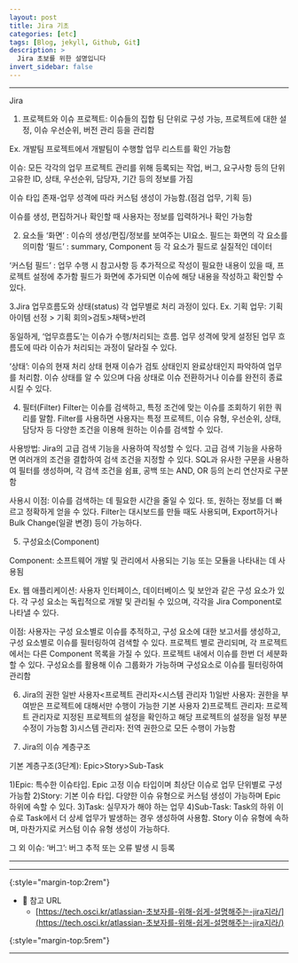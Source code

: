 ```yaml
---
layout: post
title: Jira 기초
categories: [etc]
tags: [Blog, jekyll, Github, Git]
description: >
  Jira 초보를 위한 설명입니다
invert_sidebar: false
---
```


---

Jira

1. 프로젝트와 이슈
프로젝트: 이슈들의 집합
팀 단위로 구성 가능, 프로젝트에 대한 설정, 이슈 우선순위, 버전 관리 등을 관리함

Ex. 개발팀 프로젝트에서 개발팀이 수행할 업무 리스트를 확인 가능함

이슈: 모든 각각의 업무
프로젝트 관리를 위해 등록되는 작업, 버그, 요구사항 등의 단위
고유한 ID, 상태, 우선순위, 담당자, 기간 등의 정보를 가짐

이슈 타입 존재-업무 성격에 따라 커스텀 생성이 가능함.(점검 업무, 기획 등)

이슈를 생성, 편집하거나 확인할 때 사용자는 정보를 입력하거나 확인 가능함

2. 요소들
‘화면’ : 이슈의 생성/편집/정보를 보여주는 UI요소. 필드는 화면의 각 요소를 의미함
‘필드’ : summary, Component 등 각 요소가 필드로 실질적인 데이터

‘커스텀 필드’ : 업무 수행 시 참고사항 등 추가적으로 작성이 필요한 내용이 있을 때, 프로젝트 설정에 추가함
필드가 화면에 추가되면 이슈에 해당 내용을 작성하고 확인할 수 있다.

3.Jira 업무흐름도와 상태(status)
각 업무별로 처리 과정이 있다.
Ex. 기획 업무: 기획 아이템 선정 > 기획 회의>검토>채택>반려

동일하게, ‘업무흐름도’는 이슈가 수행/처리되는 흐름.
업무 성격에 맞게 설정된 업무 흐름도에 따라 이슈가 처리되는 과정이 달라질 수 있다.

‘상태’: 이슈의 현재 처리 상태
현재 이슈가 검토 상태인지 완료상태인지 파악하여 업무를 처리함.
이슈 상태를 알 수 있으며 다음 상태로 이슈 전환하거나 이슈를 완전히 종료시킬 수 있다.

4. 필터(Filter)
Filter는 이슈를 검색하고, 특정 조건에 맞는 이슈를 조회하기 위한 쿼리를 말함.
Filter를 사용하면 사용자는 특정 프로젝트, 이슈 유형, 우선순위, 상태, 담당자 등 다양한 조건을 이용해 원하는 이슈를 검색할 수 있다.

사용방법: Jira의 고급 검색 기능을 사용하여 작성할 수 있다. 고급 검색 기능을 사용하면 여러개의 조건을 결합하여 검색 조건을 지정할 수 있다.
SQL과 유사한 구문을 사용하여 필터를 생성하며, 각 검색 조건을 쉼표, 공백 또는 AND, OR 등의 논리 연산자로 구분함

사용시 이점: 이슈를 검색하는 데 필요한 시간을 줄일 수 있다. 또, 원하는 정보를 더 빠르고 정확하게 얻을 수 있다. 
Filter는 대시보드를 만들 때도 사용되며, Export하거나 Bulk Change(일괄 변경) 등이 가능하다. 

5. 구성요소(Component)

Component: 소프트웨어 개발 및 관리에서 사용되는 기능 또는 모듈을 나타내는 데 사용됨

Ex. 웹 애플리케이션: 사용자 인터페이스, 데이터베이스 및 보안과 같은 구성 요소가 있다. 
각 구성 요소는 독립적으로 개발 및 관리될 수 있으며, 각각을 Jira Component로 나타낼 수 있다.

이점: 사용자는 구성 요소별로 이슈를 추적하고, 구성 요소에 대한 보고서를 생성하고, 구성 요소별로 이슈를 필터링하여 검색할 수 있다. 
프로젝트 별로 관리되며, 각 프로젝트에서는 다른 Component 목록을 가질 수 있다.
프로젝트 내에서 이슈를 한번 더 세분화 할 수 있다.
구성요소를 활용해 이슈 그룹화가 가능하며 구성요소로 이슈를 필터링하여 관리함

6. Jira의 권한
일반 사용자<프로젝트 관리자<시스템 관리자
1)일반 사용자: 권한을 부여받은 프로젝트에 대해서만 수행이 가능한 기본 사용자
2)프로젝트 관리자: 프로젝트 관리자로 지정된 프로젝트의 설정을 확인하고 해당 프로젝트의 설정을 일정 부분 수정이 가능함
3)시스템 관리자: 전역 권한으로 모든 수행이 가능함

7. Jira의 이슈 계층구조

기본 계층구조(3단계): Epic>Story>Sub-Task

1)Epic: 특수한 이슈타입. Epic 고정 이슈 타입이며 최상단 이슈로 업무 단위별로 구성 가능함
2)Story: 기본 이슈 타입. 다양한 이슈 유형으로 커스텀 생성이 가능하며 Epic 하위에 속할 수 있다.
3)Task: 실무자가 해야 하는 업무
4)Sub-Task: Task의 하위 이슈로 Task에서 더 상세 업무가 발생하는 경우 생성하여 사용함. Story 이슈 유형에 속하며, 마찬가지로 커스텀 이슈 유형 생성이 가능하다.

그 외 이슈: 
‘버그’: 버그 추적 또는 오류 발생 시 등록

---

---

{:style="margin-top:2rem"}

- 🔗 참고 URL
  - [https://tech.osci.kr/atlassian-초보자를-위해-쉽게-설명해주는-jira지라/](https://tech.osci.kr/atlassian-초보자를-위해-쉽게-설명해주는-jira지라/)

{:style="margin-top:5rem"}

---